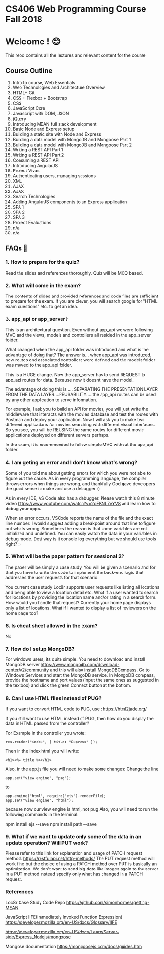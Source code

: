 # CS406 Web Programming Course Fall 2018

# Welcome ! :blush: 

This repo contains all the lectures and relevant content for the course 
## Course Outline
1. Intro to course, Web Essentials
2. Web Technologies and Architecture Overview
3. HTML+ Git
4. CSS + Flexbox + Bootstrap
5. CSS 
6. JavaScript Core
7. Javascript with DOM, JSON
8. jQuery
9. Introducing MEAN full stack development
10. Basic Node and Express setup
11. Building a static site with Node and Express
12. Building a data model with MongoDB and Mongoose Part 1
13. Building a data model with MongoDB and Mongoose Part 2
14. Writing a REST API Part 1
15. Writing a REST API Part 2
16. Consuming a REST API
17. Introducing AngularJS
18. Project Vivas
19. Authenticating users, managing sessions
20. XML
21. AJAX
22. AJAX
23. Search Technologies
24. Adding AngularJS components to an Express application
25. SPA 1
26. SPA 2
27. SPA 3
28. Project Evaluations
29. n/a
30. n/a


## FAQs :gem:

### 1. How to prepare for the quiz?

Read the slides and references thoroughly. Quiz will be MCQ based.

### 2. What will come in the exam?

The contents of slides and provided references and code files are sufficient to prepare for the exam. If you are clever, you will search google for "HTML exam questions" etc. to get an idea. 

### 3. app_api or app_server?

This is an architectural question. Even without app_api we were following MVC and the views, models and controllers all resided in the app_server folder.

What changed when the app_api folder was introduced and what is the advantage of doing that?
The answer is... when app_api was introduced, new routes and associated controllers were defined and the models folder was moved to the app_api folder.

This is a HUGE change. Now the app_server has to send REQUEST to app_api routes for data. Because now it doesnt have the model.

The advantage of doing this is .... SEPARATING THE PRESENTATION LAYER FROM THE DATA LAYER....REUSABILITY.....the app_api routes can be used by any other application to serve information. 

For example, I ask you to build an API for movies, you will just write the middleware that interacts with the movies database and test the routes with Postman and deploy your application. Now I will ask you to make two different applications for movies searching with different visual interfaces. So you see, you will be REUSING the same routes for different movie applications deployed on different servers perhaps.

In the exam, it is recommended to follow simple MVC without the app_api folder.

### 4. I am geting an error and I don't know what's wrong?

Some of you told me about getting errors for which you were not able to figure out the cause. As in every programming language, the compiler throws errors when things are wrong, and thankfully God gave developers the good sense to make and use a debugger :) 

As in every IDE, VS Code also has a debugger. Please watch this 8 minute video https://www.youtube.com/watch?v=2oFKNL7vYV8 and learn how to debug your apps. 

When an error occurs, VSCode reports the name of the file and the exact line number. I would suggest adding a breakpoint around that line to figure out whats wrong. Sometimes the reason is that some variables are not initialized and undefined. You can easily watch the data in your variables in debug mode. Desi way is it console log everything but we should use tools right? :)

### 5. What will be the paper pattern for sessional 2?

The paper will be simply a case study. You will be given a scenario and for that you have to write the code to implement the back-end logic that addresses the user requests for that scenario.

You current case study Loc8r supports user requests like listing all locations and being able to view a location detail etc. What if a user wanted to search for locations by providing the location name and/or rating in a search form. How would you handle that request? Currently your home page displays only a list of locations. What if I wanted to display a list of reviewers on the home page too?

### 6. Is cheat sheet allowed in the exam?

No

### 7. How do I setup MongoDB?

For windows users, its quite simple. You need to download and install MongoDB server https://www.mongodb.com/download-center/v2/community and this will also install MongoDBCompass. Go to Windows Services and start the MongoDB service. In MongoDB compass, provide the hostname and port values (input the same ones as suggested in the textbox) and click the green Connect button at the bottom. 

### 8. Can I use HTML files instead of PUG?

If you want to convert HTML code to PUG, use :
https://html2jade.org/

If you still want to use HTML instead of PUG, then how do you display the data in HTML passed from the controller?

For Example in the controller you wrote:
```
res.render("index", { title: "Express" });
```

Then in the index.html you will write:
```
<h1><%= title %></h1>
```
Also, in the app.js file you will need to make some changes:
Change the line 
```
app.set("view engine", "pug");
```
to
```
app.engine("html", require("ejs").renderFile);
app.set("view engine", "html");
```
because now our view engine is html, not pug
Also, you will need to run the following commands in the terminal:

npm install ejs --save
npm install path --save

### 9. What if we want to update only some of the data in an update operation? Will PUT work?

Please refer to this link for explanation and usage of PATCH request method. 
https://restfulapi.net/http-methods/
The PUT request method will work fine but the choice of using a PATCH method over PUT is basically an optimization. We don't want to send big data like images again to the server in a PUT method instead specify only what has changed in a PATCH request.


### References

Loc8r Case Study Code Repo https://github.com/simonholmes/getting-MEAN

JavaScript IIFE(Immediately Invoked Function Expression) https://developer.mozilla.org/en-US/docs/Glossary/IIFE

https://developer.mozilla.org/en-US/docs/Learn/Server-side/Express_Nodejs/mongoose

Mongose documentation https://mongoosejs.com/docs/guides.htm 
 
 
